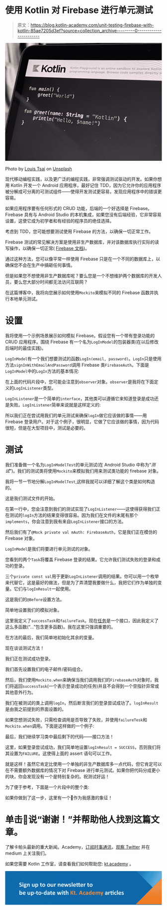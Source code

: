 # 使用 Kotlin 对 Firebase 进行单元测试

> 原文：<https://blog.kotlin-academy.com/unit-testing-firebase-with-kotlin-85ae7205d3ef?source=collection_archive---------0----------------------->

![](img/df200881bee02d81c08ec48bc507e9ca.png)

Photo by [Louis Tsai](https://unsplash.com/@louis993546?utm_source=unsplash&utm_medium=referral&utm_content=creditCopyText) on [Unsplash](https://unsplash.com/s/photos/kotlin?utm_source=unsplash&utm_medium=referral&utm_content=creditCopyText)

现代移动编程实践，以及更广泛的编程实践，非常强调测试驱动的开发。如果你想用 Kotlin 开发一个 Android 应用程序，最好记住 TDD，因为它允许你的应用程序被分解成可分离的可测试组件——使得开发测试更容易，发现应用程序中的错误更容易。

如果应用程序要有任何形式的 CRUD 功能，后端的一个好选择是 Firebase。Firebase 具有与 Android Studio 的本机集成，如果您没有后端经验，它非常容易设置，这使它成为初学者和有经验的程序员的绝佳选择。

考虑到 TDD，您可能想要测试使用 Firebase 的方法，以确保一切正常工作。

Firebase 测试的常见解决方案是使用非生产数据库，并对该数据库执行实际的读写操作，以确保一切正常( [Firebase 文档](https://firebase.google.com/docs/projects/multiprojects))。

通过这种方法，您可以像平常一样使用 Firebase 只是在一个不同的数据库上，以确保您不会在生产中搞砸任何事情。

但是如果您不想使用非生产数据库呢？要么您是一个不想维护两个数据库的开发人员，要么您大部分时间都无法访问互联网？

在这篇博客中，我将向您展示如何使用`Mockito`来模拟不同的 Firebase 函数并执行本地单元测试。

# 设置

我将使用一个示例场景展示如何模拟 Firebase。假设您有一个带有登录功能的 CRUD 应用程序。围绕 Firebase 有一个名为`LogInModel`的包装器类(在以后修改后端时的最佳实践)。

`LogInModel`有一个我们想要测试的函数`LogIn(email, password)`。`LogIn`只是使用方法`signInWithEmailAndPassword`调用 Firebase 类`FirebaseAuth`。下面是`LogInModel`中的`LogIn`方法的基本情况:

在上面的代码片段中，您可能会注意到`observer`对象。`observer`是我将在下面定义的`LogInListener`类型。

`LogInListener`是一个简单的`interface`，其他类可以遵循它来知道登录是成功还是失败。`LogInListener`简单来说就是这样定义的:

所以我们正在尝试用我们的单元测试来确保`logIn`做它应该做的事情——用 Firebase 登录用户。对于这个例子，很明显，它做了它应该做的事情，因为代码很短，但是在大型项目中，测试是必要的。

# 测试

我们准备做一个名为`LogInModelTest`的单元测试(在 Android Studio 中称为“*测试*”)。我们的测试类将使用`Mockito`来模拟我们用来测试类功能的 firebase 对象。

我将一节一节地分解`LogInModelTest`,这样我就可以详细了解这个类是如何构造的。

这是我们测试文件的开始。

在第一行中，您会注意到我们的测试实现了`LogInListener`——这使得获得我们正在测试的`logIn`方法的结果变得很容易。因为我们在文件的末尾有那个`implements`，你会注意到我有来自`LogInListener`接口的方法。

然后我们有了`@Mock private val mAuth: FirebaseAuth`，它是我们正在模仿的 Firebase 对象。

`LogInModel`是我们将要进行单元测试的对象。

您看到的两个`Task`将覆盖 Firebase 登录的结果。它允许我们测试失败的登录和成功的登录。

三个`private const val`用于更新`LogInListener`调用的结果。你可以用一个枚举来代替它，这是最好的做法，但是为了弄清楚我要做什么，我把它们作为单独的变量。它们与`logInResult`一起使用。

这是我们的`@Before`设置方法。

简单地设置我们的模拟对象。

这里我定义了`successTask`和`failureTask`。现在[任务](https://firebase.google.com/docs/reference/android/io/fabric/sdk/android/fabric/services/concurrency/Task)是一个接口，因此我定义了这么多函数(“…”包含更多函数)。我在这里只强调重要的。

在方法的最后，我们简单地初始化其余的变量。

现在谈谈测试方法！

我们正在测试成功登录。

我们首先设置我们的电子邮件/密码组合。

然后，我们使用`Mockito.when`来确保当我们调用我们的`FirebaseAuth`对象时，我们将返回`successTask`(一个表示登录成功的任务)并且不会得到一个空指针异常或其他意外行为。

我们在被测试的类上调用`logIn`，然后断言我们的登录尝试成功了。`logInResult`是由我之前提到的界面设置的。

如果您想测试失败，只需检查调用是否导致了失败，并使用`failureTesk`和`Mockito.when`调用。下面是这样做的一个例子:

最后，我们继续学习类中最后剩下的代码——接口方法！

这里，如果登录尝试成功，我们简单地设置`logInResult = SUCCESS`，否则我们将其设置为`FAILURE`。这使得上面的 assert 语句可以工作。

就是这样！虽然它肯定比使用一个单独的非生产数据库多一点代码，但它肯定可以在不需要额外数据库的情况下对 Firebase 进行单元测试。如果你把代码分成更小的块，你会发现没有一个是特别复杂的。祝测试好运！

为了便于参考，下面是一个片段中的整个类:

如果你做到了这一步，这里有一个🎁作为我感激的象征！

# 单击👏说“谢谢！”并帮助他人找到这篇文章。

了解卡帕头最新的重大新闻。Academy，[订阅时事通讯](https://kotlin-academy.us17.list-manage.com/subscribe?u=5d3a48e1893758cb5be5c2919&id=d2ba84960a)，[观察 Twitter](https://twitter.com/ktdotacademy) 并在 medium 上关注我们。

如果您需要 Kotlin 工作室，请查看我们如何帮助您: [kt.academy](https://kt.academy/) 。

[![](img/935962ffca48419fed5580c8073bffe5.png)](https://kotlin-academy.us17.list-manage.com/subscribe?u=5d3a48e1893758cb5be5c2919&id=d2ba84960a)